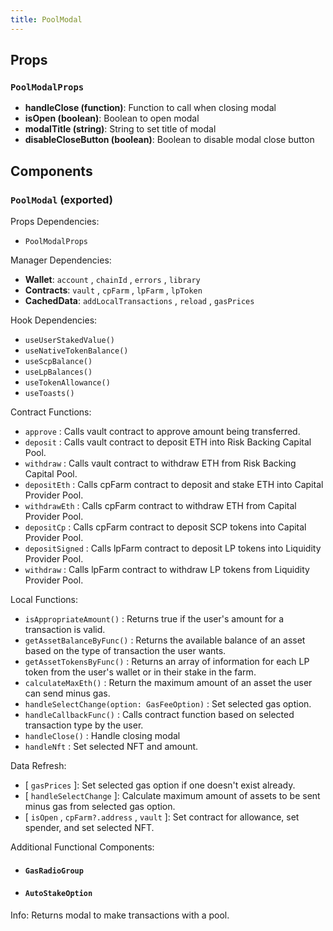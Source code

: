 ```yaml
---
title: PoolModal
---
```


## Props

### `PoolModalProps`
- **handleClose (function)**: Function to call when closing modal
- **isOpen (boolean)**: Boolean to open modal
- **modalTitle (string)**: String to set title of modal
- **disableCloseButton (boolean)**: Boolean to disable modal close button

## Components

### `PoolModal` (exported)

Props Dependencies:

- `PoolModalProps`

Manager Dependencies:

- **Wallet**: `account` , `chainId` , `errors` , `library`
- **Contracts**: `vault` , `cpFarm` , `lpFarm` , `lpToken`
- **CachedData**: `addLocalTransactions` , `reload` , `gasPrices`

Hook Dependencies:

- `useUserStakedValue()`
- `useNativeTokenBalance()`
- `useScpBalance()`
- `useLpBalances()`
- `useTokenAllowance()`
- `useToasts()`

Contract Functions:

- `approve` : Calls vault contract to approve amount being transferred.
- `deposit` : Calls vault contract to deposit ETH into Risk Backing Capital Pool.
- `withdraw` : Calls vault contract to withdraw ETH from Risk Backing Capital Pool.
- `depositEth` : Calls cpFarm contract to deposit and stake ETH into Capital Provider Pool.
- `withdrawEth` : Calls cpFarm contract to withdraw ETH from Capital Provider Pool.
- `depositCp` : Calls cpFarm contract to deposit SCP tokens into Capital Provider Pool.
- `depositSigned` : Calls lpFarm contract to deposit LP tokens into Liquidity Provider Pool.
- `withdraw` : Calls lpFarm contract to withdraw LP tokens from Liquidity Provider Pool.


Local Functions:

- `isAppropriateAmount()` : Returns true if the user's amount for a transaction is valid.
- `getAssetBalanceByFunc()` : Returns the available balance of an asset based on the type of transaction the user wants.
- `getAssetTokensByFunc()` : Returns an array of information for each LP token from the user's wallet or in their stake in the farm.
- `calculateMaxEth()` : Return the maximum amount of an asset the user can send minus gas.
- `handleSelectChange(option: GasFeeOption)` : Set selected gas option.
- `handleCallbackFunc()` : Calls contract function based on selected transaction type by the user.
- `handleClose()` : Handle closing modal
- `handleNft` : Set selected NFT and amount. 

Data Refresh:

- [ `gasPrices` ]: Set selected gas option if one doesn't exist already.
- [ `handleSelectChange` ]: Calculate maximum amount of assets to be sent minus gas from selected gas option.
- [ `isOpen` , `cpFarm?.address` , `vault` ]: Set contract for allowance, set spender, and set selected NFT.

Additional Functional Components:

- #### `GasRadioGroup`

- #### `AutoStakeOption`

Info: Returns modal to make transactions with a pool.